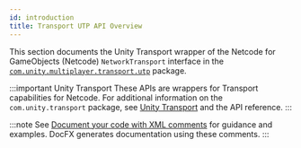 ```yaml
---
id: introduction
title: Transport UTP API Overview
---
```


This section documents the Unity Transport wrapper of the Netcode for GameObjects (Netcode)  `NetworkTransport` interface in the [`com.unity.multiplayer.transport.utp`](../transport-utp/about-transport-utp.md) package. 

:::important Unity Transport
These APIs are wrappers for Transport capabilities for Netcode. For additional information on the `com.unity.transport` package, see [Unity Transport](../../../transport/1.0.0/introduction) and the API reference.
:::

:::note
See [Document your code with XML comments](https://docs.microsoft.com/en-us/dotnet/csharp/codedoc) for guidance and examples. DocFX generates documentation using these comments.
:::
